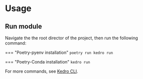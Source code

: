 # Usage

## Run module

Navigate the the root director of the project, then run the following command:

=== "Poetry-pyenv installation"
    ```
    poetry run kedro run
    ```

=== "Poetry-Conda installation"
    ```
    kedro run
    ```

For more commands, see [Kedro CLI](https://docs.kedro.org/en/stable/development/commands_reference.html).
